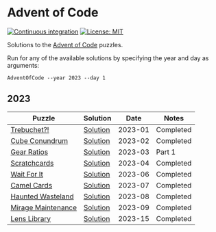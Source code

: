 # Advent of Code

[![Continuous integration](https://github.com/tetsuo13/advent-of-code/actions/workflows/ci.yml/badge.svg)](https://github.com/tetsuo13/advent-of-code/actions/workflows/ci.yml)
[![License: MIT](https://img.shields.io/badge/License-MIT-yellow.svg)](https://opensource.org/licenses/MIT)

Solutions to the [Advent of Code](https://adventofcode.com/) puzzles.

Run for any of the available solutions by specifying the year and day as arguments:

```
AdventOfCode --year 2023 --day 1
```

## 2023

| Puzzle | Solution | Date | Notes |
| ------ | -------- | ---- | ----- |
| [Trebuchet?!](https://adventofcode.com/2023/day/1) | [Solution](./src/AdventOfCode/Calendar/2023/Day01/Solution.cs) | 2023-01 | Completed |
| [Cube Conundrum](https://adventofcode.com/2023/day/2) | [Solution](./src/AdventOfCode/Calendar/2023/Day02/Solution.cs) | 2023-02 | Completed |
| [Gear Ratios](https://adventofcode.com/2023/day/3) | [Solution](./src/AdventOfCode/Calendar/2023/Day03/Solution.cs) | 2023-03 | Part 1 |
| [Scratchcards](https://adventofcode.com/2023/day/4) | [Solution](./src/AdventOfCode/Calendar/2023/Day04/Solution.cs) | 2023-04 | Completed |
| [Wait For It](https://adventofcode.com/2023/day/6) | [Solution](./src/AdventOfCode/Calendar/2023/Day06/Solution.cs) | 2023-06 | Completed |
| [Camel Cards](https://adventofcode.com/2023/day/7) | [Solution](./src/AdventOfCode/Calendar/2023/Day07/Solution.cs) | 2023-07 | Completed |
| [Haunted Wasteland](https://adventofcode.com/2023/day/8) | [Solution](./src/AdventOfCode/Calendar/2023/Day08/Solution.cs) | 2023-08 | Completed |
| [Mirage Maintenance](https://adventofcode.com/2023/day/9) | [Solution](./src/AdventOfCode/Calendar/2023/Day09/Solution.cs) | 2023-09 | Completed |
| [Lens Library](https://adventofcode.com/2023/day/15) | [Solution](./src/AdventOfCode/Calendar/2023/Day15/Solution.cs) | 2023-15 | Completed |
